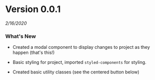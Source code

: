 # Version 0.0.1
*2/16/2020*

### What's New

* Created a modal component to display changes to project as they happen (that's this!)

* Basic styling for project, imported `styled-components` for styling.

* Created basic utility classes (see the centered button below)